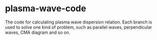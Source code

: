 # plasma-wave-code
The code for calculating plasma wave dispersion relation. 
Each branch is used to solve one kind of problem, such as parallel waves, perpendicular waves, CMA diagram and so on.
